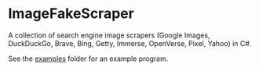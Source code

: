 # ImageFakeScraper

A collection of search engine image scrapers (Google Images, DuckDuckGo, Brave, Bing, Getty, Immerse, OpenVerse, Pixel, Yahoo) in C#.

See the [examples](examples) folder for an example program.

